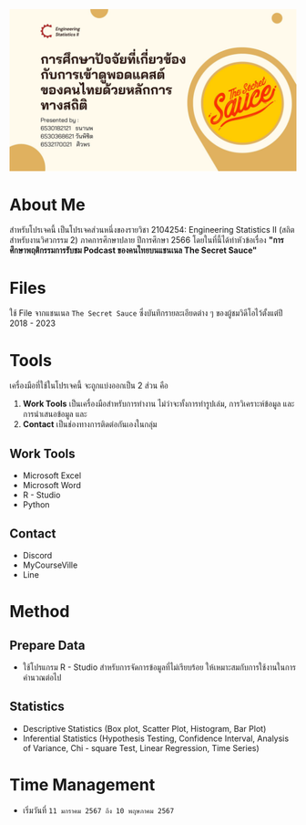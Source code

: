 ![Picture](https://github.com/SKY-TKP/PROJECT/blob/main/r-programming/the_secret_sauce/Descriptive%20Statistics/%E0%B8%9B%E0%B8%81.jpg)

# About Me

สำหรับโปรเจคนี้ เป็นโปรเจคส่วนหนึ่งของรายวิชา 2104254: Engineering Statistics II (สถิตสำหรับงานวิศวกรรม 2) ภาคการศึกษาปลาย ปีการศึกษา 2566
โดยในที่นี้ได้ทำหัวข้อเรื่อง **"การศึกษาพฤติกรรมการรับชม Podcast ของคนไทยบนแชนเนล The Secret Sauce"**

# Files
  ใช้ File จากแชนเนล `The Secret Sauce` ซึ่งบันทึกรายละเอียดต่าง ๆ ของผู้ชมวิดีโอไว้ตั้งแต่ปี 2018 - 2023
 
# Tools
เครื่องมือที่ใช้ในโปรเจคนี้ จะถูกแบ่งออกเป็น 2 ส่วน คือ 
1. **Work Tools** เป็นเครื่องมือสำหรับการทำงาน ไม่ว่าจะทั้งการทำรูปเล่ม, การวิเคราะห์ข้อมูล และการนำเสนอข้อมูล และ 
2. **Contact** เป็นช่องทางการติดต่อกันเองในกลุ่ม

## Work Tools 

- Microsoft Excel
- Microsoft Word
- R - Studio
- Python

## Contact
- Discord
- MyCourseVille
- Line

# Method

## Prepare Data
- ใช้โปรแกรม R - Studio สำหรับการจัดการข้อมูลที่ไม่เรียบร้อย ให้เหมาะสมกับการใช้งานในการคำนวณต่อไป

## Statistics

- Descriptive Statistics (Box plot, Scatter Plot, Histogram, Bar Plot)
- Inferential Statistics (Hypothesis Testing, Confidence Interval, Analysis of Variance, Chi - square Test, Linear Regression, Time Series)

# Time Management

- เริ่มวันที่ `11 มกราคม 2567 ถึง 10 พฤษภาคม 2567`
